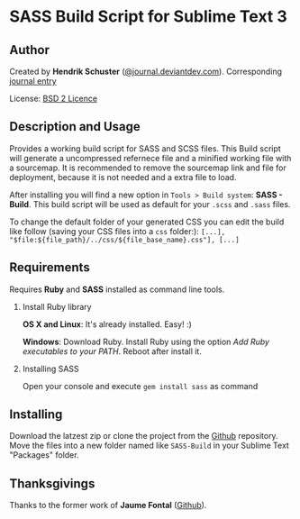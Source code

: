 SASS Build Script for Sublime Text 3
====================================

Author
------

Created by **Hendrik Schuster** ([@journal.deviantdev.com](http://www.journal.deviantdev.com)).
Corresponding [journal entry](http://www.journal.deviantdev.com/sublime-text-build-system-sass)

License: [BSD 2 Licence](http://opensource.org/licenses/BSD-2-Clause)

Description and Usage
-----------

Provides a working build script for SASS and SCSS files. This Build script will generate a uncompressed refernece file and a minified working file with a sourcemap. It is recommended to remove the sourcemap link and file for deployment, because it is not needed and a extra file to load.

After installing you will find a new option in `Tools > Build system`: **SASS - Build**. This build script will be used as default for your `.scss` and `.sass` files.

To change the default folder of your generated CSS you can edit the build like follow (saving your CSS files into a `css` folder:):
`[...], "$file:${file_path}/../css/${file_base_name}.css"], [...]`

Requirements
-------------

Requires **Ruby** and **SASS** installed as command line tools.

1. Install Ruby library

	**OS X and Linux**: It's already installed. Easy! :)

	**Windows**: Download Ruby. Install Ruby using the option *Add Ruby executables to your PATH*. Reboot after install it.

2. Installing SASS

	Open your console and execute `gem install sass` as command


Installing
-------------

Download the latzest zip or clone the project from the [Github](https://github.com/DeviantDev-Dev/xxx) repository. Move the files into a new folder named like `SASS-Build` in your Sublime Text "Packages" folder.

Thanksgivings
----------------

Thanks to the former work of **Jaume Fontal** ([Github](https://github.com/jaumefontal/SASS-Build-SublimeText2)).

